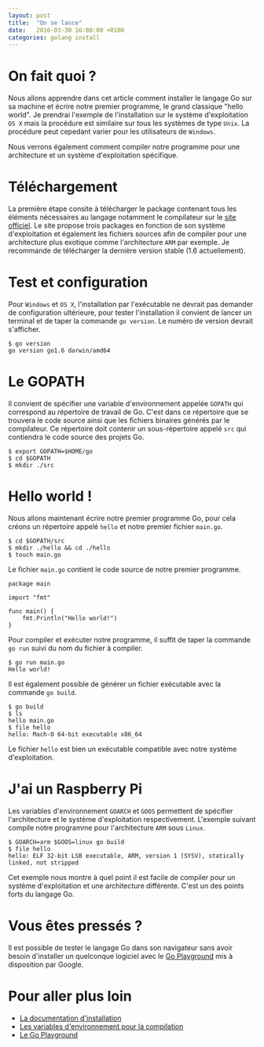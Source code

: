 ```yaml
---
layout: post
title:  "On se lance"
date:   2016-03-30 16:00:00 +0100
categories: golang install
---
```


# On fait quoi ?

Nous allons apprendre dans cet article comment installer le langage Go sur sa machine et écrire notre premier programme, le grand classique "hello world". Je prendrai l'exemple de l'installation sur le système d'exploitation `OS X` mais la procédure est similaire sur tous les systèmes de type `Unix`. La procédure peut cepedant varier pour les utilisateurs de `Windows`.

Nous verrons également comment compiler notre programme pour une architecture et un système d'exploitation spécifique.

# Téléchargement

La première étape consite à télécharger le package contenant tous les éléments nécessaires au langage notamment le compilateur sur le [site officiel](https://golang.org/dl/). Le site propose trois packages en fonction de son système d'exploitation et également les fichiers sources afin de compiler pour une architecture plus exotique comme l'architecture `ARM` par exemple. Je recommande de télécharger la dernière version stable (1.6 actuellement).

# Test et configuration

Pour `Windows` et `OS X`, l'installation par l'exécutable ne devrait pas demander de configuration ultérieure, pour tester l'installation il convient de lancer un terminal et de taper la commande `go version`. Le numéro de version devrait s'afficher.

``` shell
$ go version
go version go1.6 darwin/amd64
```

# Le GOPATH

Il convient de spécifier une variable d'environnement appelée `GOPATH` qui correspond au répertoire de travail de Go. C'est dans ce répertoire que se trouvera le code source ainsi que les fichiers binaires générés par le compilateur. Ce répertoire doit contenir un sous-répertoire appelé `src` qui contiendra le code source des projets Go.

``` shell
$ export GOPATH=$HOME/go
$ cd $GOPATH
$ mkdir ./src
```

# Hello world !

Nous allons maintenant écrire notre premier programme Go, pour cela créons un répertoire appelé `hello` et notre premier fichier `main.go`.

``` shell
$ cd $GOPATH/src
$ mkdir ./hello && cd ./hello
$ touch main.go
```

Le fichier `main.go` contient le code source de notre premier programme.

``` golang
package main

import "fmt"

func main() {
	fmt.Println("Hello world!")
}
```

Pour compiler et exécuter notre programme, il suffit de taper la commande `go run` suivi du nom du fichier à compiler.

``` shell
$ go run main.go
Hello world!
```

Il est également possible de générer un fichier exécutable avec la commande `go build`.

``` shell
$ go build
$ ls
hello main.go
$ file hello
hello: Mach-O 64-bit executable x86_64
```

Le fichier `hello` est bien un exécutable compatible avec notre système d'exploitation.

# J'ai un Raspberry Pi

Les variables d'environnement `GOARCH` et `GOOS` permettent de spécifier l'architecture et le système d'exploitation respectivement. L'exemple suivant compile notre programme pour l'architecture `ARM` sous `Linux`.

``` shell
$ GOARCH=arm $GOOS=linux go build
$ file hello
hello: ELF 32-bit LSB executable, ARM, version 1 (SYSV), statically linked, not stripped
```

Cet exemple nous montre à quel point il est facile de compiler pour un système d'exploitation et une architecture différente. C'est un des points forts du langage Go.

# Vous êtes pressés ?

Il est possible de tester le langage Go dans son navigateur sans avoir besoin d'installer un quelconque logiciel avec le [Go Playground](https://play.golang.org/) mis à disposition par Google.

# Pour aller plus loin

+ [La documentation d'installation](https://golang.org/doc/install)
+ [Les variables d'environnement pour la compilation](https://golang.org/cmd/go/#hdr-Environment_variables)
+ [Le Go Playground](https://play.golang.org/)
